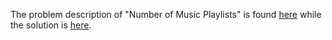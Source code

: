 The problem description of "Number of Music Playlists" is found [here](https://leetcode.com/problems/number-of-music-playlists/description/) while the solution is [here](https://github.com/aurimas13/Solutions-To-Problems/blob/main/LeetCode/Python%20Solutions/Number%20of%20Music%20Playlists/number.py).
